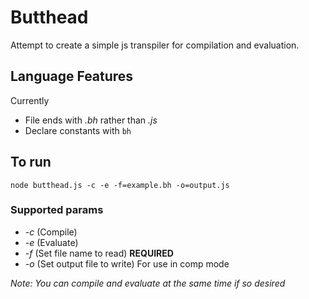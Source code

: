 # Butthead

Attempt to create a simple js transpiler for compilation and evaluation.

## Language Features

Currently

* File ends with _.bh_ rather than _.js_
* Declare constants with `bh`

## To run

```
node butthead.js -c -e -f=example.bh -o=output.js
```

### Supported params

* _-c_ (Compile)
* _-e_ (Evaluate)
* _-f_ (Set file name to read) __REQUIRED__
* _-o_ (Set output file to write) For use in comp mode

_Note: You can compile and evaluate at the same time if so desired_
